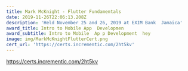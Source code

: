 ```yaml
---
title: Mark McKnight - Flutter Fundamentals
date: 2019-11-26T22:06:13.208Z
description: 'Held November 25 and 26, 2019 at EXIM Bank  Jamaica'
award_title: Intro to Mobile App  Developmen
award_subtitle: Intro to Mobile  Ap p Development  hey
image: img/MarkMcKnightFlutterCert.png
cert_url: 'https://certs.incrementic.com/2ht5kv'
---
```

<https://certs.incrementic.com/2ht5kv>
